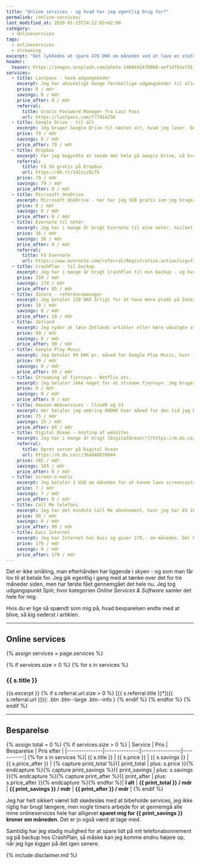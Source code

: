 ```yaml
---
title: "Online services - og hvad har jeg egentlig brug for?"
permalink: /online-services/
last_modified_at: 2020-01-23T14:22:02+02:00
category:
  - Onlineservices
tags:
  - onlineservices
  - streaming
excerpt: "Det lykkedes at spare 476 DKK om måneden ved at lave en status på de onlineservices, jeg bruger."
header:
  teaser: https://images.unsplash.com/photo-1466692476868-aef1dfb1e735?ixlib=rb-1.2.1&ixid=eyJhcHBfaWQiOjEyMDd9&auto=format&fit=crop&w=400&q=80
services:
  - title: Lastpass - husk adgangskoder
    excerpt: Jeg har uhuskeligt mange forskellige adgangskoder til alle mine platforme og onlinetilstedeværelse. Derfor bruger jeg [LastPass](/lastpass-anmeldelse/), som er min helt uundværlige kode-husker. Den kan jeg slet ikke undvære.
    price: 0 / mdr
    savings: 0 / mdr
    price_after: 0 / mdr
    referral:
      title: Gratis Password Manager fra Last Pass
      url: https://lastpass.com/f?7414256
  - title: Google Drive - til alt
    excerpt: Jeg bruger Google Drive til næsten alt, hvad jeg laver. Det betyder også, at jeg har alle mine dokumenter og lignende liggende der, så jeg har automatisk backup. Jeg ville egentlig også gerne bruge Google Drive til backup af mine billeder, men prisspringet fra deres 2TB-plan til den næste er helt urimeligt. Jeg betaler 79 DKK pr. måned for Google Drive-pladsen. _Jeg startede med at få alt mit arbejdsrelaterede lagt over på skolens Google Suite-domæne, og så har jeg lidt plads at gøre godt med igen._
    price: 79 / mdr
    savings: 0 / mdr
    price_after: 79 / mdr
  - title: Dropbox
    excerpt: Før jeg begyndte at smide det hele på Google Drive, så brugte jeg [Dropbox\*](https://db.tt/142zizQcTk) rigtig meget. Jeg har stadig en del liggende der. Dropbox er billigere end Google Drive, da det kun koster 99 U$D pr. år for 2TB. Jeg har været rigtig glad for Dropbox, men _jeg nedgraderer til den gratis plan. Det kræver en del oprydning, men heldigvis er det meste noget, jeg bare kan flytte til Google Drive eller slette._
    referral:
      title: Få 5G gratis på Dropbox
      url: https://db.tt/142zizQcTk
    price: 79 / mdr
    savings: 79 / mdr
    price_after: 0 / mdr
  - title: Microsoft OneDrive
    excerpt: Microsoft OneDrive - her har jeg 5GB gratis som jeg bruger som en buffer. Det er imidlertid noget billigere at få mere plads på OneDrive. Jeg betaler ikke for det, og sådan skal det fortsætte. Jeg satser fortsat på Google Drive så længe jeg kan have det hele der.
    price: 0 / mdr
    savings: 0 / mdr
    price_after: 0 / mdr
  - title: Evernote til noter
    excerpt: Jeg har i mange år brugt Evernote til mine noter, hvilket jeg har været godt tilfreds med, men nu har jeg nedgraderet til den gratis version, som lige nu er nok til det, jeg bruger Evernote til.
    price: 36 / mdr
    savings: 36 / mdr
    price_after: 0 / mdr
    referral:
      title: Få Evernote
      url: https://www.evernote.com/referral/Registration.action?sig=f3d6f4c83bd4df8b00db0d61b803005f47ecdb4067f6f8bb9dad3646d7958230&uid=89321758
  - title: CrashPlan - til backup
    excerpt: Jeg har i mange år brugt CrashPlan til min backup - og hvor jeg havde en del computere sat op. Jeg har aldrig haft brug for rent faktisk at hente noget derfra, men man ved jo aldrig. Det startede som en rigtig billig måde, men for et par år siden skiftede de prisstruktur, så nu betaler man 10 U$D pr. computer pr. måned. Jeg opdagede at jeg havde nogle gamle computere, som der stadig blev lavet backup af. Dem fik jeg hurtigt slettet, så jeg kun betaler for en computer. Derfor ville jeg egentlig gerne finde et andet sted, men det er ikke lykkes mig at finde en rigtig god metode endnu. _Jeg laver stadig backup på min primære computer, men forventer at få det udfaset hurtigst muligt._
    price: 259 / mdr
    savings: 174 / mdr
    price_after: 85 / mdr
  - title: Zotero - referencemanager
    excerpt: Jeg betaler 120 DKK årligt for at have mere plads på Zotero. Jeg kunne sagtens lave et workaround med enten Google Drive eller Dropbox, men foreløbigt så vil jeg gerne støtte udviklingen af Zotero, som er  _open source_, lidt.
    price: 10 / mdr
    savings: 0 / mdr
    price_after: 10 / mdr
  - title: Zetland
    excerpt: Jeg nyder at læse Zetlands artikler eller høre udvalgte af artiklerne som Podcasts, og samtidig kan jeg dele mit Zetland abonnement med to ekstra medlemmer. Det kan altså betale sig at gå sammen om Zetland. Jeg betaler 99,- kroner om måneden.
    price: 99 / mdr
    savings: 0 / mdr
    price_after: 99 / mdr
  - title: Google Play Music
    excerpt: Jeg betaler 99 DKK pr. måned for Google Play Music, hvor jeg bl.a. har uploadet alt mit eget musik, men også kan lytte til alt andet musik. Hvis jeg bliver træt af at betale, så har jeg stadig adgang til alt mit eget musik - og det kunne sagtens være, at jeg skulle forsøge at stille det i bero.
    price: 99 / mdr
    savings: 0 / mdr
    price_after: 99 / mdr
  - title: Streaming af fjernsyn - Netflix etc.
    excerpt: Jeg betaler ikke noget for at streame fjernsyn. Jeg bruger udelukkende DR eller streaming tjenesternes gratis tilbud, fx 1 måned gratis på Netflix.
    price: 0 / mdr
    savings: 0 / mdr
    price_after: 0 / mdr
  - title: Amazon Webservices - Cloud9 og S3
    excerpt: Her betaler jeg omkring 80DKK hver måned for den tid jeg bruger. Noget af det er Cloud9, mens noget andet er en S3 bucket, som bruges til backup på min gamle hjemmeside. S3 bucket skal naturligvis lukkes ned hurtigst muligt. Jeg vil se om jeg kan mindske udgifterne til Cloud9, da jeg ikke bruger alle de miljøer, jeg har sat op, men det er til gengæld virkelig rart, at man har et udviklingsmiljø let tilgængeligt uden at skulle sætte sin egen maskine op til det.
    price: 75 / mdr
    savings: 15 / mdr
    price_after: 60 / mdr
  - title: Digital Ocean - hosting af websites
    excerpt: Jeg har i mange år brugt [DigitalOcean\*](https://m.do.co/c/36a848839044) til at hoste mine hjemmesider. Der kan man lave sin egen server, som man kan sætte op som man vil. Det kører virkelig godt, og jeg har bl.a. kørt Drupal-sites derfra. Hvis du bruger mit referral link, så får du $50 i kredit den første måned. Min plan er at lukke ned for DigitalOcean i den nærmeste fremtid, da jeg er begyndt at lave statiske websites med Jekyll i stedet, som jeg kan hoste gratis på Github Pages.
    referral:
      title: Opret server på Digital Ocean
      url: https://m.do.co/c/36a848839044
    price: 165 / mdr
    savings: 165 / mdr
    price_after: 0 / mdr
  - title: Screen-o-matic
    excerpt: Jeg betaler 1 USD om måneden for at kunne lave screencasts virkelig nemt. Man kan også få servicen gratis, men jeg havde på et tidspunkt brug for at gøre en lille smule mere. Lige nu bruger jeg det næsten aldrig, så jeg opsiger abonnementet.
    price: 7 / mdr
    savings: 7 / mdr
    price_after: 0 / mdr
  - title: Call Me telefoni
    excerpt: Jeg har det mindste Call Me abonnement, hvor jeg har EU 10 timer og 30 GB data, hvor jeg har 7 GB i EU. Det er jeg sådan set tilfreds med. Jeg har imidlertid gennemgået mit samlede dataforbrug for hele 2017-2019. Jeg har ikke i en eneste måned brugt over 10 GB. I 2019 har jeg ikke en eneste gang brugt over 5GB data på en måned. Det er altså også et oplagt sted at kigge lidt på en besparelse.
    price: 99 / mdr
    savings: 0 / mdr
    price_after: 99 / mdr
  - title: Ewii Internet
    excerpt: Jeg har Internet hos Ewii og giver 179,- om måneden. Det kører stabilt og fint - og jeg har ikke fundet noget der lige umiddelbart er billigere.
    price: 179 / mdr
    savings: 0 / mdr
    price_after: 179 / mdr
---
```


Det er ikke småting, man efterhånden har liggende i skyen - og som man får lov til at betale for. Jeg gik egentlig i gang med at tænke over det for tre måneder siden, men har første fået gennemgået det hele nu. Jeg tog udgangspunkt Spiir, hvor kategorien _Online Services & Software_ samler det hele for mig.

Hvis du er lige så spændt som mig på, hvad besparelsen endte med at blive, så kig nederst i artiklen.

***

## Online services

{% assign services = page.services %}

{% if services.size > 0 %}
  {% for s in services %}
### {{ s.title }}

{{s.excerpt }}
  {% if s.referral.url.size > 0 %}
[{{ s.referral.title }}\*]({{ s.referral.url }}){: .btn .btn--large .btn--info }
  {% endif %}
  {% endfor %}
{% endif %}

***

## Besparelse

{% assign total = 0 %}
{% if services.size > 0 %}
| Service       | Pris          | Besparelse      | Pris efter |
|---------------|--------------:|----------------:|-----------:|
{% for s in services %}| {{ s.title }} | {{ s.price }} | {{ s.savings }} | {{ s.price_after }} |
{% capture print_total %}{{ print_total | plus: s.price }}{% endcapture %}{% capture print_savings %}{{ print_savings | plus: s.savings }}{% endcapture %}{% capture print_after %}{{ print_after | plus: s.price_after }}{% endcapture %}{% endfor %}| **I alt** | **{{ print_total }} / mdr** | **{{ print_savings }} / mdr** | **{{ print_after }} / mdr** |
{% endif %}

Jeg har helt sikkert været lidt skødesløs med at bibeholde services, jeg ikke rigtig har brugt længere, men nogle timers arbejde for at gennemgå alle mine onlineservices hele har alligevel **sparet mig for {{ print_savings }} kroner om måneden**. Det er jo også værd at tage med.

Samtidig har jeg stadig mulighed for at spare lidt på mit telefonabonnement og på backup hos CrashPlan, så måske kan jeg komme endnu højere op, når jeg lige kigger på det igen senere.

{% include disclaimer.md %}
